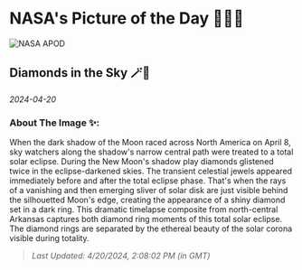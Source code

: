 
# NASA's Picture of the Day 🧑‍🚀💫

  ![NASA APOD](https://apod.nasa.gov/apod/image/2404/tse2024Dobbs.jpg)
  
  ## Diamonds in the Sky 🪄🌌
  
  _2024-04-20_
  
  ### About The Image ✨: 
  
  When the dark shadow of the Moon raced across North America on April 8, sky watchers along the shadow's narrow central path were treated to a total solar eclipse. During the New Moon's shadow play diamonds glistened twice in the eclipse-darkened skies. The transient celestial jewels appeared immediately before and after the total eclipse phase. That's when the rays of a vanishing and then emerging sliver of solar disk are just visible behind the silhouetted Moon's edge, creating the appearance of a shiny diamond set in a dark ring. This dramatic timelapse composite from north-central Arkansas captures both diamond ring moments of this total solar eclipse. The diamond rings are separated by the ethereal beauty of the solar corona visible during totality.
  
  
  
  > _Last Updated: 4/20/2024, 2:08:02 PM (in GMT)_
  